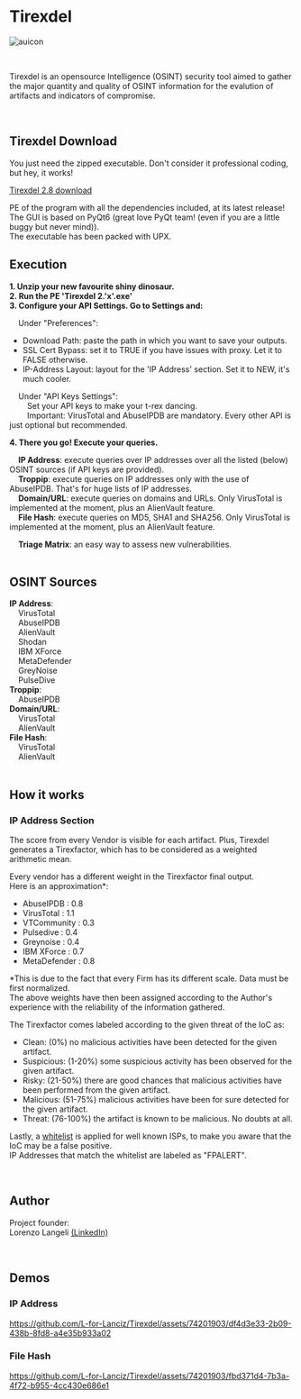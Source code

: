 # Tirexdel
![auicon](https://user-images.githubusercontent.com/74201903/230610673-cc5053d1-edaf-4130-8a81-a0498ac2eedd.png)
&nbsp;

&nbsp;

Tirexdel is an opensource Intelligence (OSINT) security tool aimed to gather the major quantity and quality of OSINT information for the evalution of artifacts and indicators of compromise.
&nbsp;

&nbsp;

## Tirexdel Download
You just need the zipped executable. Don't consider it professional coding, but hey, it works!  

[Tirexdel 2.8 download](https://github.com/L-for-Lanciz/Tirexdel/releases/download/v2.8.0/Tirexdel.2.8.zip)  

PE of the program with all the dependencies included, at its latest release!  
The GUI is based on PyQt6 (great love PyQt team! (even if you are a little buggy but never mind)).  
The executable has been packed with UPX.
&nbsp;

## Execution
**1. Unzip your new favourite shiny dinosaur.**  
**2. Run the PE 'Tirexdel 2.'x'.exe'**  
**3. Configure your API Settings. Go to Settings and:**  
  
&nbsp;&nbsp;&nbsp;&nbsp;Under "Preferences":  
- Download Path: paste the path in which you want to save your outputs.
- SSL Cert Bypass: set it to TRUE if you have issues with proxy. Let it to FALSE otherwise.
- IP-Address Layout: layout for the 'IP Address' section. Set it to NEW, it's much cooler.
   
&nbsp;&nbsp;&nbsp;&nbsp;Under "API Keys Settings":  
&nbsp;&nbsp;&nbsp;&nbsp;&nbsp;&nbsp;&nbsp;&nbsp;Set your API keys to make your t-rex dancing.  
&nbsp;&nbsp;&nbsp;&nbsp;&nbsp;&nbsp;&nbsp;&nbsp;Important: VirusTotal and AbuseIPDB are mandatory. Every other API is just optional but recommended.  

**4. There you go! Execute your queries.**  
  
&nbsp;&nbsp;&nbsp;&nbsp;**IP Address**: execute queries over IP addresses over all the listed (below) OSINT sources (if API keys are provided).  
&nbsp;&nbsp;&nbsp;&nbsp;**Troppip**: execute queries on IP addresses only with the use of AbuseIPDB. That's for huge lists of IP addresses.  
&nbsp;&nbsp;&nbsp;&nbsp;**Domain/URL**: execute queries on domains and URLs. Only VirusTotal is implemented at the moment, plus an AlienVault feature.  
&nbsp;&nbsp;&nbsp;&nbsp;**File Hash**: execute queries on MD5, SHA1 and SHA256. Only VirusTotal is implemented at the moment, plus an AlienVault feature.  
  
&nbsp;&nbsp;&nbsp;&nbsp;**Triage Matrix**: an easy way to assess new vulnerabilities.  
&nbsp;

## OSINT Sources
**IP Address**: <br />
&nbsp;&nbsp;&nbsp;&nbsp;VirusTotal <br />
&nbsp;&nbsp;&nbsp;&nbsp;AbuseIPDB <br />
&nbsp;&nbsp;&nbsp;&nbsp;AlienVault <br />
&nbsp;&nbsp;&nbsp;&nbsp;Shodan <br />
&nbsp;&nbsp;&nbsp;&nbsp;IBM XForce <br />
&nbsp;&nbsp;&nbsp;&nbsp;MetaDefender <br />
&nbsp;&nbsp;&nbsp;&nbsp;GreyNoise <br />
&nbsp;&nbsp;&nbsp;&nbsp;PulseDive <br />
**Troppip**: <br />
&nbsp;&nbsp;&nbsp;&nbsp;AbuseIPDB <br />
**Domain/URL**: <br />
&nbsp;&nbsp;&nbsp;&nbsp;VirusTotal <br />
&nbsp;&nbsp;&nbsp;&nbsp;AlienVault <br />
**File Hash**: <br />
&nbsp;&nbsp;&nbsp;&nbsp;VirusTotal <br />
&nbsp;&nbsp;&nbsp;&nbsp;AlienVault <br />
&nbsp;

## How it works
### IP Address Section
The score from every Vendor is visible for each artifact. Plus, Tirexdel generates a Tirexfactor, which has to be considered as a weighted arithmetic mean. <br />

Every vendor has a different weight in the Tirexfactor final output. <br />
Here is an approximation*: <br />

- AbuseIPDB : 0.8
- VirusTotal : 1.1
- VTCommunity : 0.3
- Pulsedive : 0.4
- Greynoise : 0.4
- IBM XForce : 0.7
- MetaDefender : 0.8

*This is due to the fact that every Firm has its different scale. Data must be first normalized. <br />
The above weights have then been assigned according to the Author's experience with the reliability of the information gathered. <br />


The Tirexfactor comes labeled according to the given threat of the IoC as: <br />

- Clean: (0%) no malicious activities have been detected for the given artifact. <br />
- Suspicious: (1-20%) some suspicious activity has been observed for the given artifact. <br />
- Risky: (21-50%) there are good chances that malicious activities have been performed from the given artifact. <br />
- Malicious: (51-75%) malicious activities have been for sure detected for the given artifact. <br />
- Threat: (76-100%) the artifact is known to be malicious. No doubts at all. <br />

Lastly, a [whitelist](https://github.com/L-for-Lanciz/Tirexdel/blob/main/whitelist.ini) is applied for well known ISPs, to make you aware that the IoC may be a false positive. <br />
IP Addresses that match the whitelist are labeled as "FPALERT". <br />

&nbsp;

## Author
Project founder: <br />
Lorenzo Langeli [(LinkedIn)](https://it.linkedin.com/in/lorenzolangeli)
&nbsp;

&nbsp;

## Demos
### IP Address
https://github.com/L-for-Lanciz/Tirexdel/assets/74201903/df4d3e33-2b09-438b-8fd8-a4e35b933a02


### File Hash
https://github.com/L-for-Lanciz/Tirexdel/assets/74201903/fbd371d4-7b3a-4f72-b955-4cc430e686e1


